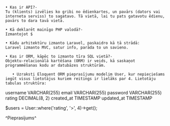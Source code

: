     • Kas ir API?-
    Tu (klients) izvēlies ko gribi no ēdienkartes, un pavārs (dators vai interneta serviss) to sagatavo. Tā vietā, lai tu pats gatavotu ēdienu, pavārs to dara tavā vietā.

    • Kā deklarēt mainīgo PHP valodā?-
    Izmantojot $

    • Kādu arhitektūru izmanto Laravel, paskaidro kā tā strādā:
    Laravel izmanto MVC, satur info, parāda to un savieno.

    • Kas ir ORM, kāpēc to izmanto tīra SQL vietā?-
    Objektu-relacionālā kartēšana (ORM) ir veids, kā saskaņot programmēšanas kodu ar datubāzes struktūrām.

       • Uzraksti Eloquent ORM pieprasījumu modelim User, kur nepieciešams iegūt visus lietotājus kuriem reitings ir lielāks par 4. Lietotāju tabulas struktūra:

username
VARCHAR(255)
email
VARCHAR(255)
password
VARCHAR(255)
rating
DECIMAL(8, 2)
created_at
TIMESTAMP
updated_at
TIMESTAMP

$users = User::where('rating', '>', 4)->get();

^Pieprasijums^
    

